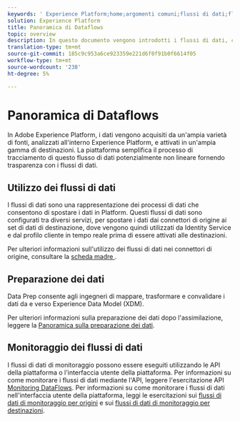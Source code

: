 ```yaml
---
keywords: ' Experience Platform;home;argomenti comuni;flussi di dati;flussi di dati;data;monitoraggio;monitorare flussi di dati;monitorare flussi di dati;monitorare;monitorare flussi di dati;monitorare flussi di dati;flusso;flusso di dati;'
solution: Experience Platform
title: Panoramica di Dataflows
topic: overview
description: In questo documento vengono introdotti i flussi di dati, che illustrano come vengono utilizzati in Adobe Experience Platform.
translation-type: tm+mt
source-git-commit: 185c9c953a6ce923359e221d6f0f91b0f6614f05
workflow-type: tm+mt
source-wordcount: '238'
ht-degree: 5%

---
```



# Panoramica di Dataflows

In Adobe Experience Platform, i dati vengono acquisiti da un&#39;ampia varietà di fonti, analizzati all&#39;interno  Experience Platform, e attivati in un&#39;ampia gamma di destinazioni. La piattaforma semplifica il processo di tracciamento di questo flusso di dati potenzialmente non lineare fornendo trasparenza con i flussi di dati.

## Utilizzo dei flussi di dati

I flussi di dati sono una rappresentazione dei processi di dati che consentono di spostare i dati in Platform. Questi flussi di dati sono configurati tra diversi servizi, per spostare i dati dai connettori di origine ai set di dati di destinazione, dove vengono quindi utilizzati da Identity Service e dal profilo cliente in tempo reale prima di essere attivati alle destinazioni.

Per ulteriori informazioni sull&#39;utilizzo dei flussi di dati nei connettori di origine, consultare la [scheda madre ](../sources/home.md).

## Preparazione dei dati

Data Prep consente agli ingegneri di mappare, trasformare e convalidare i dati da e verso Experience Data Model (XDM).

Per ulteriori informazioni sulla preparazione dei dati dopo l&#39;assimilazione, leggere la [Panoramica sulla preparazione dei dati](../data-prep/home.md).

## Monitoraggio dei flussi di dati

I flussi di dati di monitoraggio possono essere eseguiti utilizzando le API della piattaforma o l&#39;interfaccia utente della piattaforma. Per informazioni su come monitorare i flussi di dati mediante l&#39;API, leggere l&#39;esercitazione API [Monitoring DataFlows](./api/monitor.md). Per informazioni su come monitorare i flussi di dati nell&#39;interfaccia utente della piattaforma, leggi le esercitazioni sui [flussi di dati di monitoraggio per origini](./ui/monitor-sources.md) e sui [flussi di dati di monitoraggio per destinazioni](./ui/monitor-destinations.md).

